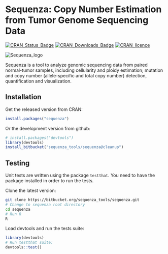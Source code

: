 
# Sequenza: Copy Number Estimation from Tumor Genome Sequencing Data
[![CRAN_Status_Badge](http://www.r-pkg.org/badges/version/sequenza)](https://cran.r-project.org/package=sequenza)
[![CRAN_Downloads_Badge](http://cranlogs.r-pkg.org/badges/sequenza)](https://cran.r-project.org/package=sequenza)
[![CRAN_licence](https://img.shields.io/cran/l/sequenza.svg)](https://www.gnu.org/licenses/gpl-3.0.txt)

![Sequenza_logo](https://bytebucket.org/sequenza_tools/icons/raw/8c4b88fa31fb10c416ad69275d930b4cdc5a5ea7/png/sequenza/sequenza_150x270.png)


Sequenza is a tool to analyze genomic sequencing data from paired normal-tumor samples, including cellularity and ploidy estimation; mutation and copy number (allele-specific and total copy number) detection, quantification and visualization.

## Installation

Get the released version from CRAN:

```R
install.packages("sequenza")
```

Or the development version from github:

```R
# install.packages("devtools")
library(devtools)
install_bitbucket("sequenza_tools/sequenza@cleanup")
```

## Testing

Unit tests are written using the package `testthat`.
You need to have the package installed in order to run the tests.

Clone the latest version:

```bash
git clone https://bitbucket.org/sequenza_tools/sequenza.git
# Change to sequenza root directory
cd sequenza
# Run R
R
```

Load devtools and run the tests suite:
```R
library(devtools)
# Run testthat suite:
devtools::test()
```
